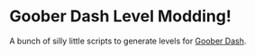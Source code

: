 # Goober Dash Level Modding!
A bunch of silly little scripts to generate levels for [Goober Dash](https://gooberdash.winterpixel.io).